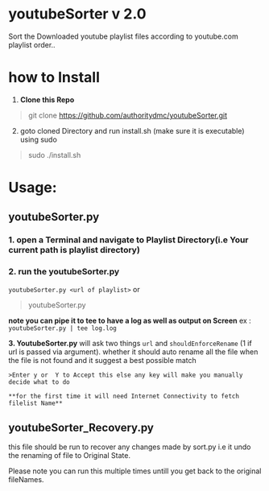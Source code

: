 # youtubeSorter v 2.0
Sort the Downloaded youtube playlist files according to youtube.com playlist order..
# how to Install
1. **Clone this Repo**
> git clone https://github.com/authoritydmc/youtubeSorter.git
2. goto cloned Directory and run install.sh (make sure it is executable) using sudo
>sudo ./install.sh

# Usage:
## youtubeSorter.py
 
 
### 1. open a **Terminal** and navigate to Playlist Directory(i.e Your current path is playlist directory)

### 2. run the youtubeSorter.py 
  
  ``` youtubeSorter.py <url of playlist> ```
    or 
  > youtubeSorter.py
  
  **note you can pipe it to tee to have a log as well as output on Screen**
  ex : ```youtubeSorter.py | tee log.log```
  
 
  **3. YoutubeSorter.py**
    will ask two things ```url``` and ```shouldEnforceRename``` (1 if url is passed via argument).
    whether it should auto rename all the file when the file  is not found and it suggest a best possible match
    
    >Enter y or  Y to Accept this else any key will make you manually decide what to do
    
    **for the first time it will need Internet Connectivity to fetch filelist Name**
  
  
  
 ## youtubeSorter_Recovery.py
  
  this file should be run to recover any changes made by sort.py
  i.e it undo the renaming of file to Original State.
  
  Please note you can run this multiple times untill you get back to the original fileNames.
  
